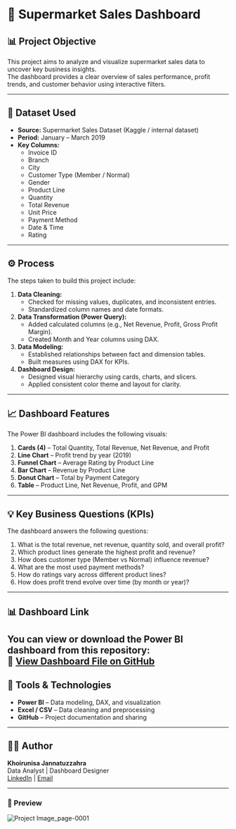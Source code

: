 # 🛒 Supermarket Sales Dashboard

## 📊 Project Objective
This project aims to analyze and visualize supermarket sales data to uncover key business insights.  
The dashboard provides a clear overview of sales performance, profit trends, and customer behavior using interactive filters.

---

## 📁 Dataset Used
- **Source:** Supermarket Sales Dataset (Kaggle / internal dataset)  
- **Period:** January – March 2019  
- **Key Columns:**
  - Invoice ID  
  - Branch  
  - City  
  - Customer Type (Member / Normal)  
  - Gender  
  - Product Line  
  - Quantity  
  - Total Revenue  
  - Unit Price  
  - Payment Method  
  - Date & Time  
  - Rating  

---

## ⚙️ Process
The steps taken to build this project include:
1. **Data Cleaning:**  
   - Checked for missing values, duplicates, and inconsistent entries.  
   - Standardized column names and date formats.
2. **Data Transformation (Power Query):**  
   - Added calculated columns (e.g., Net Revenue, Profit, Gross Profit Margin).  
   - Created Month and Year columns using DAX.
3. **Data Modeling:**  
   - Established relationships between fact and dimension tables.  
   - Built measures using DAX for KPIs.
4. **Dashboard Design:**  
   - Designed visual hierarchy using cards, charts, and slicers.  
   - Applied consistent color theme and layout for clarity.  

---

## 📈 Dashboard Features
The Power BI dashboard includes the following visuals:
1. **Cards (4)** – Total Quantity, Total Revenue, Net Revenue, and Profit  
2. **Line Chart** – Profit trend by year (2019)  
3. **Funnel Chart** – Average Rating by Product Line  
4. **Bar Chart** – Revenue by Product Line  
5. **Donut Chart** – Total by Payment Category  
6. **Table** – Product Line, Net Revenue, Profit, and GPM  

---

## 💡 Key Business Questions (KPIs)
The dashboard answers the following questions:
1. What is the total revenue, net revenue, quantity sold, and overall profit?  
2. Which product lines generate the highest profit and revenue?  
3. How does customer type (Member vs Normal) influence revenue?  
4. What are the most used payment methods?  
5. How do ratings vary across different product lines?  
6. How does profit trend evolve over time (by month or year)?

---

## 📊 Dashboard Link
You can view or download the Power BI dashboard from this repository:  
🔗 [View Dashboard File on GitHub](https://github.com/KhoirunisaJ/PowerBI-Supermarket-Analytics/blob/main/Project%20file.pbix) 
---

## 🧠 Tools & Technologies
- **Power BI** – Data modeling, DAX, and visualization  
- **Excel / CSV** – Data cleaning and preprocessing  
- **GitHub** – Project documentation and sharing

---

## 👩‍💻 Author
**Khoirunisa Jannatuzzahra**  
Data Analyst | Dashboard Designer  
[LinkedIn](www.linkedin.com/in/khoirunisaj) | [Email](kjzahra2@gmail.com)

---

### 📸 Preview
  ![Project Image_page-0001](https://github.com/user-attachments/assets/54e88763-58ac-4cf5-9a76-ec1d6095063f)


